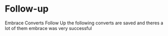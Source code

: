 # Follow-up
Embrace Converts Follow Up
the following converts are saved
and theres a lot of them
embrace was very successful
